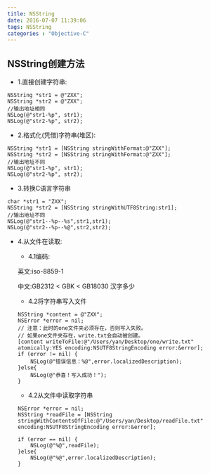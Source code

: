 ```yaml
---
title: NSString
date: 2016-07-07 11:39:06
tags: NSString
categories : "Objective-C"
---
```

## NSString创建方法

* 1.直接创建字符串:

```objc
NSString *str1 = @"ZXX";
NSString *str2 = @"ZXX";
//输出地址相同
NSLog(@"str1-%p", str1);
NSLog(@"str2-%p", str2);
```

* 2.格式化(凭借)字符串(堆区):

```objc
NSString *str1 = [NSString stringWithFormat:@"ZXX"];
NSString *str2 = [NSString stringWithFormat:@"ZXX"];
//输出地址不同
NSLog(@"str1-%p", str1);
NSLog(@"str2-%p", str2);
```

* 3.转换C语言字符串

```objc
char *str1 = "ZXX";
NSString *str2 = [NSString stringWithUTF8String:str1];
//输出地址不同
NSLog(@"str1--%p--%s",str1,str1);
NSLog(@"str2--%p--%@",str2,str2);
```

* 4.从文件在读取:

    * 4.1编码:

    英文:iso-8859-1

    中文:GB2312 < GBK < GB18030  汉字多少

    * 4.2将字符串写入文件
    ```objc
    NSString *content = @"ZXX";
    NSError *error = nil;
    // 注意：此时的one文件夹必须存在，否则写入失败。
    // 如果one文件夹存在，write.txt会自动被创建。
    [content writeToFile:@"/Users/yan/Desktop/one/write.txt" atomically:YES encoding:NSUTF8StringEncoding error:&error];
    if (error != nil) {
        NSLog(@"错误信息：%@",error.localizedDescription);
    }else{
        NSLog(@"恭喜！写入成功！");
    }
    ```
    * 4.2从文件中读取字符串

    ```objc
    NSError *error = nil;
    NSString *readFile = [NSString stringWithContentsOfFile:@"/Users/yan/Desktop/readFile.txt" encoding:NSUTF8StringEncoding error:&error];

    if (error == nil) {
        NSLog(@"%@",readFile);
    }else{
        NSLog(@"%@",error.localizedDescription);
    }
    ```
